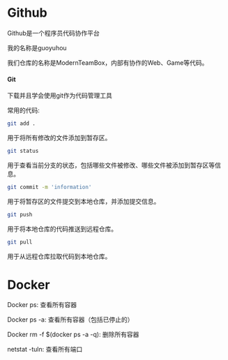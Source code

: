 # Github

Github是一个程序员代码协作平台

我的名称是guoyuhou

我们仓库的名称是ModernTeamBox，内部有协作的Web、Game等代码。

#### Git
下载并且学会使用git作为代码管理工具

常用的代码:

```bash
git add .
```
用于将所有修改的文件添加到暂存区。

```bash
git status
```
用于查看当前分支的状态，包括哪些文件被修改、哪些文件被添加到暂存区等信息。

```bash
git commit -m 'information'
```
用于将暂存区的文件提交到本地仓库，并添加提交信息。

```bash
git push 
```
用于将本地仓库的代码推送到远程仓库。

```bash
git pull 
```
用于从远程仓库拉取代码到本地仓库。

# Docker

Docker ps: 查看所有容器

Docker ps -a: 查看所有容器（包括已停止的）

Docker rm -f $(docker ps -a -q): 删除所有容器

netstat -tuln: 查看所有端口

